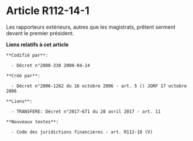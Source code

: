 # Article R112-14-1

Les rapporteurs extérieurs, autres que les magistrats, prêtent serment devant le premier président.

**Liens relatifs à cet article**

	**Codifié par**:

	  - Décret n°2000-338 2000-04-14

	**Créé par**:

	  - Décret n°2006-1262 du 16 octobre 2006 - art. 5 () JORF 17 octobre 2006

	**Liens**:

	  - TRANSFERE: Décret n°2017-671 du 28 avril 2017 - art. 11

	**Nouveaux textes**:

	  - Code des juridictions financières - art. R112-18 (V)
